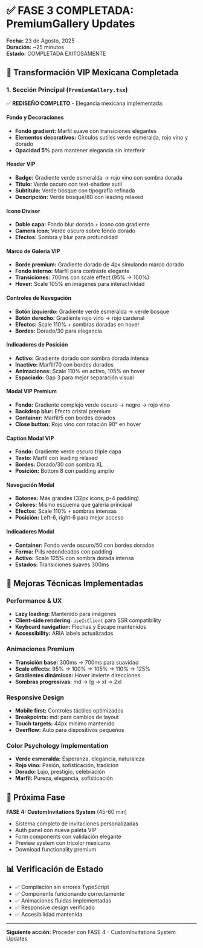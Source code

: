 # ✅ FASE 3 COMPLETADA: PremiumGallery Updates
**Fecha:** 23 de Agosto, 2025  
**Duración:** ~25 minutos  
**Estado:** COMPLETADA EXITOSAMENTE

## 🎨 **Transformación VIP Mexicana Completada**

### **1. Sección Principal (`PremiumGallery.tsx`)**
✅ **REDISEÑO COMPLETO** - Elegancia mexicana implementada:

#### **Fondo y Decoraciones**
- **Fondo gradient:** Marfil suave con transiciones elegantes
- **Elementos decorativos:** Círculos sutiles verde esmeralda, rojo vino y dorado
- **Opacidad 5%** para mantener elegancia sin interferir

#### **Header VIP**
- **Badge:** Gradiente verde esmeralda → rojo vino con sombra dorada
- **Título:** Verde oscuro con text-shadow sutil
- **Subtítulo:** Verde bosque con tipografía refinada
- **Descripción:** Verde bosque/80 con leading relaxed

#### **Icono Divisor**
- **Doble capa:** Fondo blur dorado + icono con gradiente
- **Camera icon:** Verde oscuro sobre fondo dorado
- **Efectos:** Sombra y blur para profundidad

#### **Marco de Galería VIP**
- **Borde premium:** Gradiente dorado de 4px simulando marco dorado
- **Fondo interno:** Marfil para contraste elegante
- **Transiciones:** 700ms con scale effect (95% → 100%)
- **Hover:** Scale 105% en imágenes para interactividad

#### **Controles de Navegación**
- **Botón izquierdo:** Gradiente verde esmeralda → verde bosque
- **Botón derecho:** Gradiente rojo vino → rojo cardenal
- **Efectos:** Scale 110% + sombras doradas en hover
- **Bordes:** Dorado/30 para elegancia

#### **Indicadores de Posición**
- **Activo:** Gradiente dorado con sombra dorada intensa
- **Inactivo:** Marfil/70 con bordes dorados
- **Animaciones:** Scale 110% en activo, 105% en hover
- **Espaciado:** Gap 3 para mejor separación visual

#### **Modal VIP Premium**
- **Fondo:** Gradiente complejo verde oscuro → negro → rojo vino
- **Backdrop blur:** Efecto cristal premium
- **Container:** Marfil/5 con bordes dorados
- **Close button:** Rojo vino con rotación 90° en hover

#### **Caption Modal VIP**
- **Fondo:** Gradiente verde oscuro triple capa
- **Texto:** Marfil con leading relaxed
- **Bordes:** Dorado/30 con sombra XL
- **Posición:** Bottom 8 con padding amplio

#### **Navegación Modal**
- **Botones:** Más grandes (32px icons, p-4 padding)
- **Colores:** Mismo esquema que galería principal
- **Efectos:** Scale 110% + sombras intensas
- **Posición:** Left-6, right-6 para mejor acceso

#### **Indicadores Modal**
- **Container:** Fondo verde oscuro/50 con bordes dorados
- **Forma:** Pills redondeados con padding
- **Activo:** Scale 125% con sombra dorada intensa
- **Estados:** Transiciones suaves 300ms

## 🔧 **Mejoras Técnicas Implementadas**

### **Performance & UX**
- **Lazy loading:** Mantenido para imágenes
- **Client-side rendering:** `useIsClient` para SSR compatibility
- **Keyboard navigation:** Flechas y Escape mantenidos
- **Accessibility:** ARIA labels actualizados

### **Animaciones Premium**
- **Transición base:** 300ms → 700ms para suavidad
- **Scale effects:** 95% → 100% → 105% → 110% → 125%
- **Gradientes dinámicos:** Hover invierte direcciones
- **Sombras progresivas:** md → lg → xl → 2xl

### **Responsive Design**
- **Mobile first:** Controles táctiles optimizados
- **Breakpoints:** md: para cambios de layout
- **Touch targets:** 44px mínimo mantenido
- **Overflow:** Auto para dispositivos pequeños

### **Color Psychology Implementation**
- **Verde esmeralda:** Esperanza, elegancia, naturaleza
- **Rojo vino:** Pasión, sofisticación, tradición
- **Dorado:** Lujo, prestigio, celebración
- **Marfil:** Pureza, elegancia, sofisticación

## 🎯 **Próxima Fase**
**FASE 4: CustomInvitations System** (45-60 min)
- Sistema completo de invitaciones personalizadas
- Auth panel con nueva paleta VIP
- Form components con validación elegante
- Preview system con tricolor mexicano
- Download functionality premium

## 📊 **Verificación de Estado**
- ✅ Compilación sin errores TypeScript
- ✅ Componente funcionando correctamente
- ✅ Animaciones fluidas implementadas
- ✅ Responsive design verificado
- ✅ Accesibilidad mantenida

---
**Siguiente acción:** Proceder con FASE 4 - CustomInvitations System Updates
